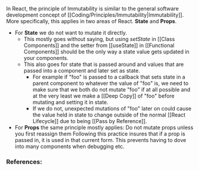 In React, the principle of Immutability is similar to the general software development concept of [[Coding/Principles/Immutability|Immutability]]. More specifically, this applies in two areas of React. **State** and **Props**.

- For **State** we do not want to mutate it directly.
	- This mostly goes without saying, but using *setState* in [[Class Components]] and the setter from [[useState]] in [[Functional Components]] should be the only way a state value gets updated in your components.
	- This also goes for state that is passed around and values that are passed into a component and later set as state.
		- For example if "foo" is passed to a callback that sets state in a parent component to whatever the value of "foo" is, we need to make sure that we both do not mutate "foo" if at all possible and at the very least we make a [[Deep Copy]] of "foo" before mutating and setting it in state.
		- If we do not, unexpected mutations of "foo" later on could cause the value held in state to change outside of the normal [[React Lifecycle]] due to being [[Pass by Reference]].
- For **Props** the same principle mostly applies: Do not mutate props unless you first reassign them
Following this practice insures that if a prop is passed in, it is used in that current form. This prevents having to dove into many components when debugging etc.



### References: